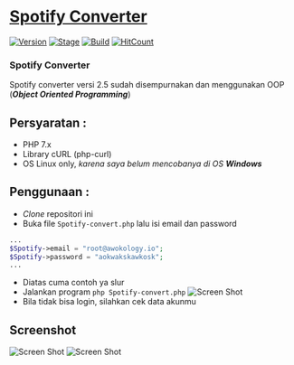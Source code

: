 # [Spotify Converter](https://github.com/ardzz/spotify-converter)
[![Version](https://img.shields.io/badge/Version-2.5-brightgreen.svg?maxAge=259200)]()
[![Stage](https://img.shields.io/badge/Release-Beta-green.svg)]()
[![Build](https://img.shields.io/badge/Codename_-_Ardzz-blue.svg?maxAge=259200)]()
[![HitCount](http://hits.dwyl.io/ardzz/dunia21.svg)](http://hits.dwyl.io/ardzz/dunia21)
### Spotify Converter
Spotify converter versi 2.5 sudah disempurnakan dan menggunakan OOP (***Object Oriented Programming***)<br>
## Persyaratan :
* PHP 7.x
* Library cURL (php-curl)
* OS Linux only, *karena saya belum mencobanya di OS **Windows***
## Penggunaan :
* *Clone* repositori ini
* Buka file `Spotify-convert.php` lalu isi email dan password
```php
...
$Spotify->email = "root@awokology.io";
$Spotify->password = "aokwakskawkosk";
...
```
* Diatas cuma contoh ya slur
* Jalankan program `php Spotify-convert.php`
![Screen Shot](https://raw.githubusercontent.com/ardzz/spotify-converter/master/Screenshot%20from%202019-04-28%2012-17-57.png)
* Bila tidak bisa login, silahkan cek data akunmu
## Screenshot
![Screen Shot](https://raw.githubusercontent.com/ardzz/spotify-converter/master/Screenshot%20from%202019-04-28%2012-17-57.png)
![Screen Shot](https://raw.githubusercontent.com/ardzz/spotify-converter/master/Screenshot%20from%202019-04-28%2012-17-53.png)
